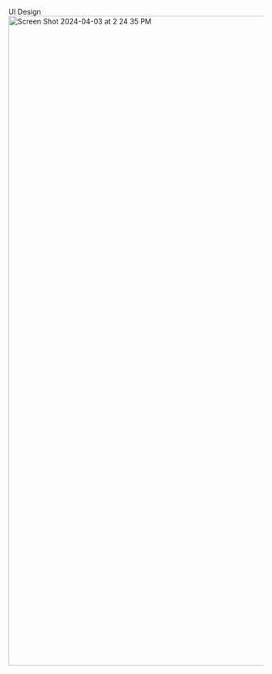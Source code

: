 UI Design
<img width="1280" alt="Screen Shot 2024-04-03 at 2 24 35 PM" src="https://github.com/zyniiee/space-tourism/assets/70428492/2c121894-90a4-4956-a60b-6bf8d49ff486">
